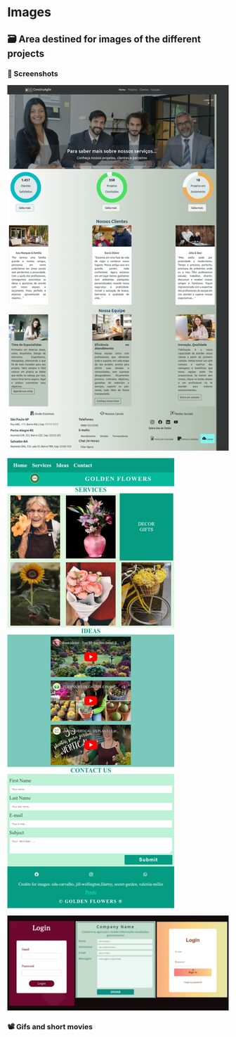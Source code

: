 # Images


## 🗃️  Area destined for images of the different projects

### 📸 Screenshots

![Landing_Page](https://github.com/digidatservs/images/blob/main/landingPageConstruAgile.png)

![Landind_Page](https://github.com/digidatservs/images/blob/main/LandingPage_GoldenFlowers.png)

![Login_Forms](https://github.com/digidatservs/images/blob/main/LoginForms.png)


### 📽️ Gifs and short movies
